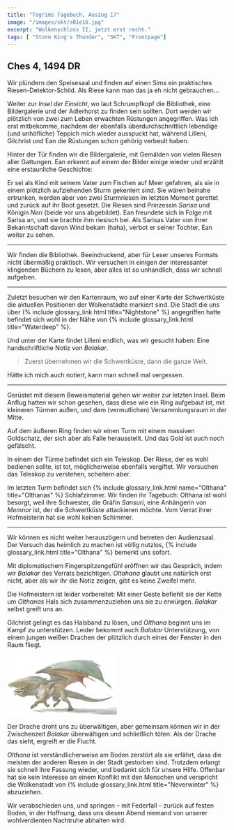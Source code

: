 ```yaml
---
title: "Togrims Tagebuch, Auszug 17"
image: "/images/skt/s01e16.jpg"
excerpt: "Wolkenschloss II, jetzt erst recht."
tags: [ "Storm King's Thunder", "SKT", "Frontpage"]
---
```


## Ches 4, 1494 DR

Wir plündern den Speisesaal und finden auf einen Sims ein praktisches Riesen-Detektor-Schild.
Als Riese kann man das ja eh nicht gebrauchen...

Weiter zur *Insel der Einsicht*, wo laut Schrumpfkopf die Bibliothek, eine Bildergalerie und
der Adlerhorst zu finden sein sollten. Dort werden wir plötzlich von zwei zum Leben erwachten
Rüstungen angegriffen. Was ich erst mitbekomme, nachdem der ebenfalls überdurchschnittlich
lebendige (und unhöfliche) Teppich mich wieder ausspuckt hat, während Lilleni, Gilchrist und Ean
die Rüstungen schon gehörig verbeult haben.

Hinter der Tür finden wir die Bildergalerie, mit Gemälden von vielen Riesen aller Gattungen.
Ean erkennt auf einem der Bilder einige wieder und erzählt eine erstaunliche Geschichte:

Er sei als Kind mit seinem Vater zum Fischen auf Meer gefahren, als sie in einem plötzlich
aufziehenden Sturm gekentert sind. Sie wären beinahe ertrunken, werden aber von zwei Sturmriesen
im letzten Moment gerettet und zurück auf ihr Boot gesetzt. Die Riesen sind Prinzessin *Sarisa* und
Königin *Neri* (beide vor uns abgebildet). Ean freundete sich in Folge mit Sarisa an, und sie
brachte ihm riesisch bei. Als Sarisas Vater von ihrer Bekanntschaft davon Wind bekam (haha), verbot
er seiner Tochter, Ean weiter zu sehen.

---

Wir finden die Bibliothek. Beeindruckend, aber für Leser unseres Formats nicht übermäßig praktisch.
Wir versuchen in einigen der interessanter klingenden Büchern zu lesen, aber alles ist so
unhandlich, dass wir schnell aufgeben.

---

Zuletzt besuchen wir den Kartenraum, wo auf einer Karte der Schwertküste die aktuellen
Positionen der Wolkenstädte markiert sind. Die Stadt die uns über {% include glossary_link.html
title="Nightstone" %} angegriffen hatte befindet sich wohl in der Nähe von {% include
glossary_link.html title="Waterdeep" %}.

Und unter der Karte findet Lilleni endlich, was wir gesucht haben: Eine handschriftliche Notiz von
*Balakar*.

> Zuerst übernehmen wir die Schwertküste, dann die ganze Welt.

Hätte ich mich auch notiert, kann man schnell mal vergessen.

---

Gerüstet mit diesem Beweismaterial gehen wir weiter zur letzten Insel. Beim Anflug hatten wir schon
gesehen, dass diese wie ein Ring aufgebaut ist, mit kleineren Türmen außen, und dem (vermutlichen)
Versammlungsraum in der Mitte.

Auf dem äußeren Ring finden wir einen Turm mit einem massiven Goldschatz, der sich aber als
Falle herausstellt. Und das Gold ist auch noch gefälscht.

In einem der Türme befindet sich ein Teleskop. Der Riese, der es wohl bedienen sollte, ist tot,
möglicherweise ebenfalls vergiftet. Wir versuchen das Teleskop zu verstehen, scheitern aber.

Im letzten Turm befindet sich {% include glossary_link.html name="Olthana"
title="Olthanas" %} Schlafzimmer. Wir finden ihr Tagebuch: Olthana ist wohl besorgt, weil ihre
Schwester, die Gräfin *Sansuri*, eine Anhängerin von *Memnor* ist, der die Schwertküste attackieren
möchte. Vom Verrat ihrer Hofmeisterin hat sie wohl keinen Schimmer.

---

Wir können es nicht weiter herauszögern und betreten den Audienzsaal. Der Versuch
das heimlich zu machen ist völlig nutzlos, {% include glossary_link.html title="Olthana" %} bemerkt
uns sofort.

Mit diplomatischem Fingerspitzengefühl eröffnen wir das Gespräch, indem wir *Balakar* des Verrats
bezichtigen. *Oltahana* glaubt uns natürlich erst nicht, aber als wir ihr die Notiz zeigen, gibt
es keine Zweifel mehr.

Die Hofmeistern ist leider vorbereitet: Mit einer Geste befiehlt sie der Kette um *Olthanas* Hals
sich zusammenzuziehen uns sie zu erwürgen. *Balakar* selbst greift uns an.

Gilchrist gelingt es das Halsband zu lösen, und *Olthana* beginnt uns im Kampf zu unterstützen.
Leider bekommt auch *Balakar* Unterstützung, von einem jungen weißen Drachen der plötzlich
durch eines der Fenster in den Raum fliegt.

<img src='/images/skt/white_dragon.jpg' style="max-width: 50%"/>

Der Drache droht uns zu überwältigen, aber gemeinsam können wir in der Zwischenzeit  *Balakar*
überwältigen und schließlich töten. Als der Drache das sieht, ergreift er die Flucht.

*Olthana* ist verständlicherweise am Boden zerstört als sie erfährt, dass die meisten der anderen
Riesen in der Stadt gestorben sind. Trotzdem erlangt sie schnell ihre Fassung wieder, und bedankt
sich für unsere Hilfe. Offenbar hat sie kein Interesse an einem Konflikt mit den Menschen und
verspricht die Wolkenstadt von {% include glossary_link.html title="Neverwinter" %} abzuziehen.

Wir verabschieden uns, und springen – mit Federfall – zurück auf festen Boden, in der Hoffnung,
dass uns diesen Abend niemand von unserer wohlverdienten Nachtruhe abhalten wird.
